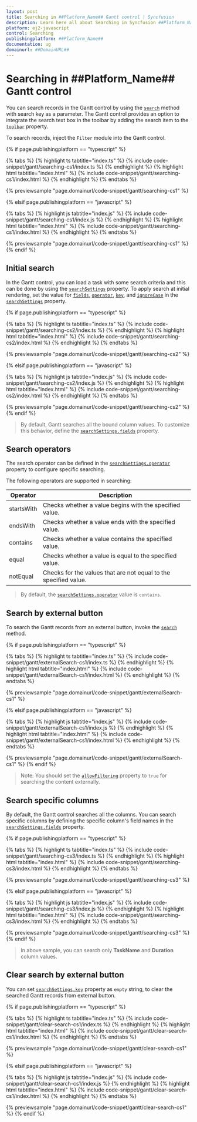```yaml
---
layout: post
title: Searching in ##Platform_Name## Gantt control | Syncfusion
description: Learn here all about Searching in Syncfusion ##Platform_Name## Gantt control of Syncfusion Essential JS 2 and more.
platform: ej2-javascript
control: Searching 
publishingplatform: ##Platform_Name##
documentation: ug
domainurl: ##DomainURL##
---
```


# Searching in ##Platform_Name## Gantt control

You can search records in the Gantt control by using the [`search`](../../api/gantt/#search) method with search key as a parameter. The Gantt control provides an option to integrate the search text box in the toolbar by adding the search item to the [`toolbar`](../../api/gantt/#toolbar) property.

To search records, inject the `Filter` module into the Gantt control.

{% if page.publishingplatform == "typescript" %}

 {% tabs %}
{% highlight ts tabtitle="index.ts" %}
{% include code-snippet/gantt/searching-cs1/index.ts %}
{% endhighlight %}
{% highlight html tabtitle="index.html" %}
{% include code-snippet/gantt/searching-cs1/index.html %}
{% endhighlight %}
{% endtabs %}
        
{% previewsample "page.domainurl/code-snippet/gantt/searching-cs1" %}

{% elsif page.publishingplatform == "javascript" %}

{% tabs %}
{% highlight js tabtitle="index.js" %}
{% include code-snippet/gantt/searching-cs1/index.js %}
{% endhighlight %}
{% highlight html tabtitle="index.html" %}
{% include code-snippet/gantt/searching-cs1/index.html %}
{% endhighlight %}
{% endtabs %}

{% previewsample "page.domainurl/code-snippet/gantt/searching-cs1" %}
{% endif %}

## Initial search

In the Gantt control, you can load a task with some search criteria and this can be done by using the [`searchSettings`](../../api/gantt/searchSettings/) property. To apply search at initial rendering, set the value for [`fields`](../../api/gantt/searchSettings/#fields), [`operator`](../../api/gantt/searchSettings/#operator), [`key`](../../api/gantt/searchSettings/#key), and [`ignoreCase`](../../api/gantt/searchSettings/#ignorecase) in the [`searchSettings`](../../api/gantt/searchSettings/) property.

{% if page.publishingplatform == "typescript" %}

 {% tabs %}
{% highlight ts tabtitle="index.ts" %}
{% include code-snippet/gantt/searching-cs2/index.ts %}
{% endhighlight %}
{% highlight html tabtitle="index.html" %}
{% include code-snippet/gantt/searching-cs2/index.html %}
{% endhighlight %}
{% endtabs %}
        
{% previewsample "page.domainurl/code-snippet/gantt/searching-cs2" %}

{% elsif page.publishingplatform == "javascript" %}

{% tabs %}
{% highlight js tabtitle="index.js" %}
{% include code-snippet/gantt/searching-cs2/index.js %}
{% endhighlight %}
{% highlight html tabtitle="index.html" %}
{% include code-snippet/gantt/searching-cs2/index.html %}
{% endhighlight %}
{% endtabs %}

{% previewsample "page.domainurl/code-snippet/gantt/searching-cs2" %}
{% endif %}

> By default, Gantt searches all the bound column values. To customize this behavior, define the [`searchSettings.fields`](../../api/gantt/searchSettings/#fields) property.

## Search operators

The search operator can be defined in the [`searchSettings.operator`](../../api/gantt/searchSettings/#operator) property to configure specific searching.

The following operators are supported in searching:

Operator |Description
-----|-----
startsWith |Checks whether a value begins with the specified value.
endsWith |Checks whether a value ends with the specified value.
contains |Checks whether a value contains the specified value.
equal |Checks whether a value is equal to the specified value.
notEqual |Checks for the values that are not equal to the specified value.

> By default, the [`searchSettings.operator`](../../api/gantt/searchSettings/#operator) value is `contains`.

## Search by external button

To search the Gantt records from an external button, invoke the [`search`](../../api/gantt/#search) method.

{% if page.publishingplatform == "typescript" %}

 {% tabs %}
{% highlight ts tabtitle="index.ts" %}
{% include code-snippet/gantt/externalSearch-cs1/index.ts %}
{% endhighlight %}
{% highlight html tabtitle="index.html" %}
{% include code-snippet/gantt/externalSearch-cs1/index.html %}
{% endhighlight %}
{% endtabs %}
        
{% previewsample "page.domainurl/code-snippet/gantt/externalSearch-cs1" %}

{% elsif page.publishingplatform == "javascript" %}

{% tabs %}
{% highlight js tabtitle="index.js" %}
{% include code-snippet/gantt/externalSearch-cs1/index.js %}
{% endhighlight %}
{% highlight html tabtitle="index.html" %}
{% include code-snippet/gantt/externalSearch-cs1/index.html %}
{% endhighlight %}
{% endtabs %}

{% previewsample "page.domainurl/code-snippet/gantt/externalSearch-cs1" %}
{% endif %}

>Note: You should set the [`allowFiltering`](../../api/gantt/#allowfiltering) property to `true` for searching the content externally.

## Search specific columns

By default, the Gantt control searches all the columns. You can search specific columns by defining the specific column's field names in the [`searchSettings.fields`](../../api/gantt/searchSettings/#fields) property.

{% if page.publishingplatform == "typescript" %}

 {% tabs %}
{% highlight ts tabtitle="index.ts" %}
{% include code-snippet/gantt/searching-cs3/index.ts %}
{% endhighlight %}
{% highlight html tabtitle="index.html" %}
{% include code-snippet/gantt/searching-cs3/index.html %}
{% endhighlight %}
{% endtabs %}
        
{% previewsample "page.domainurl/code-snippet/gantt/searching-cs3" %}

{% elsif page.publishingplatform == "javascript" %}

{% tabs %}
{% highlight js tabtitle="index.js" %}
{% include code-snippet/gantt/searching-cs3/index.js %}
{% endhighlight %}
{% highlight html tabtitle="index.html" %}
{% include code-snippet/gantt/searching-cs3/index.html %}
{% endhighlight %}
{% endtabs %}

{% previewsample "page.domainurl/code-snippet/gantt/searching-cs3" %}
{% endif %}

> In above sample, you can search only **TaskName** and **Duration** column values.

## Clear search by external button

You can set [`searchSettings.key`](../../api/gantt/searchSettings/#key) property as `empty` string, to clear the searched Gantt records from external button.

{% if page.publishingplatform == "typescript" %}

 {% tabs %}
{% highlight ts tabtitle="index.ts" %}
{% include code-snippet/gantt/clear-search-cs1/index.ts %}
{% endhighlight %}
{% highlight html tabtitle="index.html" %}
{% include code-snippet/gantt/clear-search-cs1/index.html %}
{% endhighlight %}
{% endtabs %}
        
{% previewsample "page.domainurl/code-snippet/gantt/clear-search-cs1" %}

{% elsif page.publishingplatform == "javascript" %}

{% tabs %}
{% highlight js tabtitle="index.js" %}
{% include code-snippet/gantt/clear-search-cs1/index.js %}
{% endhighlight %}
{% highlight html tabtitle="index.html" %}
{% include code-snippet/gantt/clear-search-cs1/index.html %}
{% endhighlight %}
{% endtabs %}

{% previewsample "page.domainurl/code-snippet/gantt/clear-search-cs1" %}
{% endif %}